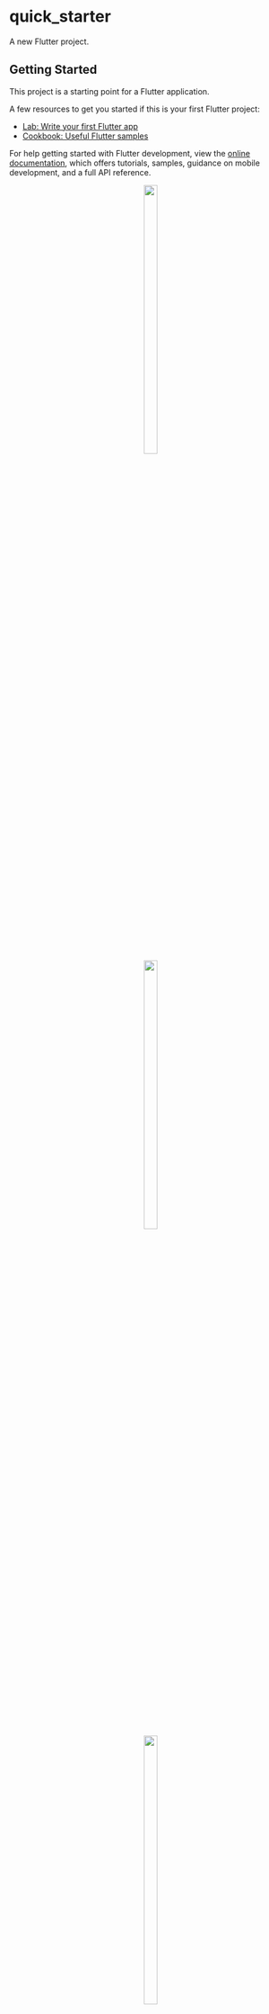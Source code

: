 # quick_starter

A new Flutter project.

## Getting Started

This project is a starting point for a Flutter application.

A few resources to get you started if this is your first Flutter project:

- [Lab: Write your first Flutter app](https://docs.flutter.dev/get-started/codelab)
- [Cookbook: Useful Flutter samples](https://docs.flutter.dev/cookbook)

For help getting started with Flutter development, view the
[online documentation](https://docs.flutter.dev/), which offers tutorials,
samples, guidance on mobile development, and a full API reference.

<p align="center">
<img src="https://github.com/Yash-978/quick_starter/assets/147479013/8477bd92-df43-48b7-b93d-747246a668d6" width=22% height=35%>
</p>

<p align="center">
<img src="https://github.com/Yash-978/quick_starter/assets/147479013/60ce13f7-3a5c-4f64-afc1-f0c1536f9619" width=22% height=35%>
</p>

<p align="center">
<img src="https://github.com/Yash-978/quick_starter/assets/147479013/763f7413-49f0-4637-ba76-5c8145f3079a" width=22% height=35%>
</p>

<p align="center">
<img src="https://github.com/Yash-978/quick_starter/assets/147479013/4b076257-d117-4e90-96e5-b23ce3c21670" width=22% height=35%>
</p>

